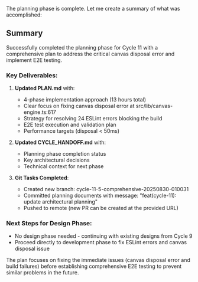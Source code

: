 The planning phase is complete. Let me create a summary of what was accomplished:

## Summary

Successfully completed the planning phase for Cycle 11 with a comprehensive plan to address the critical canvas disposal error and implement E2E testing.

### Key Deliverables:
1. **Updated PLAN.md** with:
   - 4-phase implementation approach (13 hours total)
   - Clear focus on fixing canvas disposal error at src/lib/canvas-engine.ts:617
   - Strategy for resolving 24 ESLint errors blocking the build
   - E2E test execution and validation plan
   - Performance targets (disposal < 50ms)

2. **Updated CYCLE_HANDOFF.md** with:
   - Planning phase completion status
   - Key architectural decisions
   - Technical context for next phase

3. **Git Tasks Completed**:
   - Created new branch: cycle-11-5-comprehensive-20250830-010031
   - Committed planning documents with message: "feat(cycle-11): update architectural planning"
   - Pushed to remote (new PR can be created at the provided URL)

### Next Steps for Design Phase:
- No design phase needed - continuing with existing designs from Cycle 9
- Proceed directly to development phase to fix ESLint errors and canvas disposal issue

The plan focuses on fixing the immediate issues (canvas disposal error and build failures) before establishing comprehensive E2E testing to prevent similar problems in the future.
